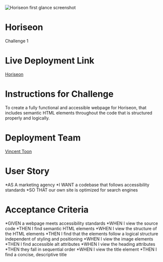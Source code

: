 ![Horiseon first glance screenshot](Screen%20Shot%202022-07-18%20at%2012.54.37%20PM.png)

# Horiseon

Challenge 1

# Live Deployment Link

[Horiseon](https://vincenttoon.github.io/horiseon-zero-dawn/)

# Instructions for Challenge

To create a fully functional and accessible webpage for Horiseon, that includes semantic HTML elements throughout the code that is structured properly and logically.

# Deployment Team

[Vincent Toon](https://github.com/Vincenttoon)

# User Story

*AS A marketing agency
    *I WANT a codebase that follows accessibility standards
        *SO THAT our own site is optimized for search engines

# Acceptance Criteria

*GIVEN a webpage meets accessibility standards
    *WHEN I view the source code
        *THEN I find semantic HTML elements
    *WHEN I view the structure of the HTML elements
        *THEN I find that the elements follow a logical structure independent of styling and positioning
    *WHEN I view the image elements
        *THEN I find accessible alt attributes
    *WHEN I view the heading attributes
        *THEN they fall in sequential order
    *WHEN I view the title element
        *THEN I find a concise, descriptive title
